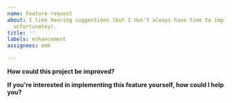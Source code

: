 ```yaml
---
name: Feature request
about: I like hearing suggestions (but I don't always have time to implement them,
  unfortunatey).
title: ''
labels: enhancement
assignees: emk

---
```


**How could this project be improved?**

**If you're interested in implementing this feature yourself, how could I help you?**
